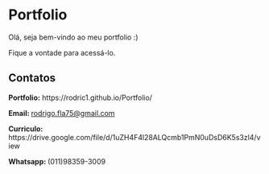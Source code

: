 <h1>Portfolio</h1>
<p>Olá, seja bem-vindo ao meu portfolio :)</p>
<p>Fique a vontade para acessá-lo.</p>

<h2>Contatos</h2>
<p><b>Portfolio:</b> https://rodric1.github.io/Portfolio/</p>
<p><b>Email: </b><a href="mailto:rodrigo.fla75@gmail.com">rodrigo.fla75@gmail.com</a></p>
<p><b>Curriculo:</b> https://drive.google.com/file/d/1uZH4F4l28ALQcmb1PmN0uDsD6K5s3zl4/view</p>
<p><b>Whatsapp: </b>(011)98359-3009</p>


